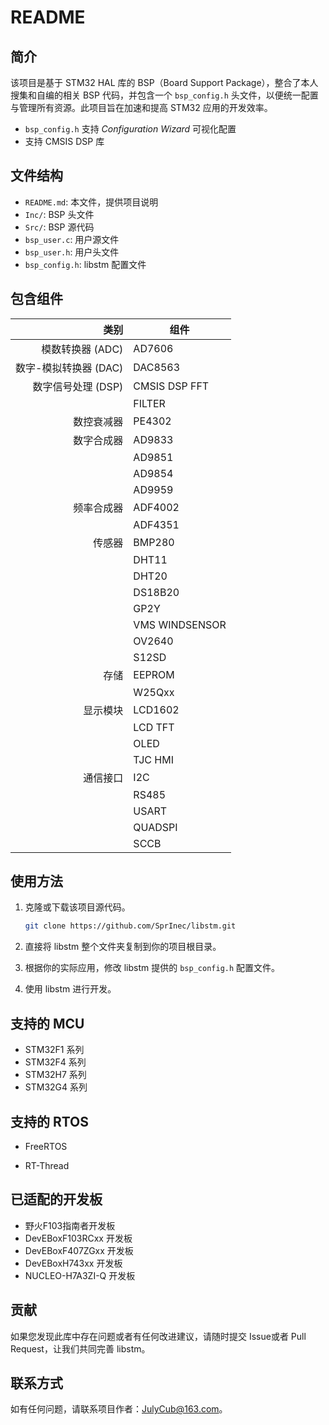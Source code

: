 # README

## 简介

该项目是基于 STM32 HAL 库的 BSP（Board Support Package），整合了本人搜集和自编的相关 BSP 代码，并包含一个 `bsp_config.h` 头文件，以便统一配置与管理所有资源。此项目旨在加速和提高 STM32 应用的开发效率。

- `bsp_config.h` 支持 *Configuration Wizard* 可视化配置
- 支持 CMSIS DSP 库

## 文件结构

- `README.md`: 本文件，提供项目说明
- `Inc/`: BSP 头文件
- `Src/`: BSP 源代码
- `bsp_user.c`:  用户源文件
- `bsp_user.h`:  用户头文件
- `bsp_config.h`:  libstm 配置文件

## 包含组件

|                  类别 | 组件           |
| --------------------: | -------------- |
|      模数转换器 (ADC) | AD7606         |
| 数字-模拟转换器 (DAC) | DAC8563        |
|    数字信号处理 (DSP) | CMSIS DSP FFT  |
|                       | FILTER         |
|            数控衰减器 | PE4302         |
|            数字合成器 | AD9833         |
|                       | AD9851         |
|                       | AD9854         |
|                       | AD9959         |
|            频率合成器 | ADF4002        |
|                       | ADF4351        |
|                传感器 | BMP280         |
|                       | DHT11          |
|                       | DHT20          |
|                       | DS18B20        |
|                       | GP2Y           |
|                       | VMS WINDSENSOR |
|                       | OV2640         |
|                       | S12SD          |
|                  存储 | EEPROM         |
|                       | W25Qxx         |
|              显示模块 | LCD1602        |
|                       | LCD TFT        |
|                       | OLED           |
|                       | TJC HMI        |
|              通信接口 | I2C            |
|                       | RS485          |
|                       | USART          |
|                       | QUADSPI        |
|                       | SCCB           |

## 使用方法

1. 克隆或下载该项目源代码。

    ```bash
    git clone https://github.com/SprInec/libstm.git
    ```

2. 直接将 libstm 整个文件夹复制到你的项目根目录。

3. 根据你的实际应用，修改 libstm 提供的 `bsp_config.h` 配置文件。

4. 使用 libstm 进行开发。

## 支持的 MCU

-   STM32F1 系列
-   STM32F4 系列
-   STM32H7 系列
-   STM32G4 系列

## 支持的 RTOS

- FreeRTOS

- RT-Thread

## 已适配的开发板

-   野火F103指南者开发板
-   DevEBoxF103RCxx 开发板
-   DevEBoxF407ZGxx 开发板
-   DevEBoxH743xx 开发板
-   NUCLEO-H7A3ZI-Q 开发板

## 贡献

如果您发现此库中存在问题或者有任何改进建议，请随时提交 Issue或者 Pull Request，让我们共同完善 libstm。

## 联系方式

如有任何问题，请联系项目作者：JulyCub@163.com。
